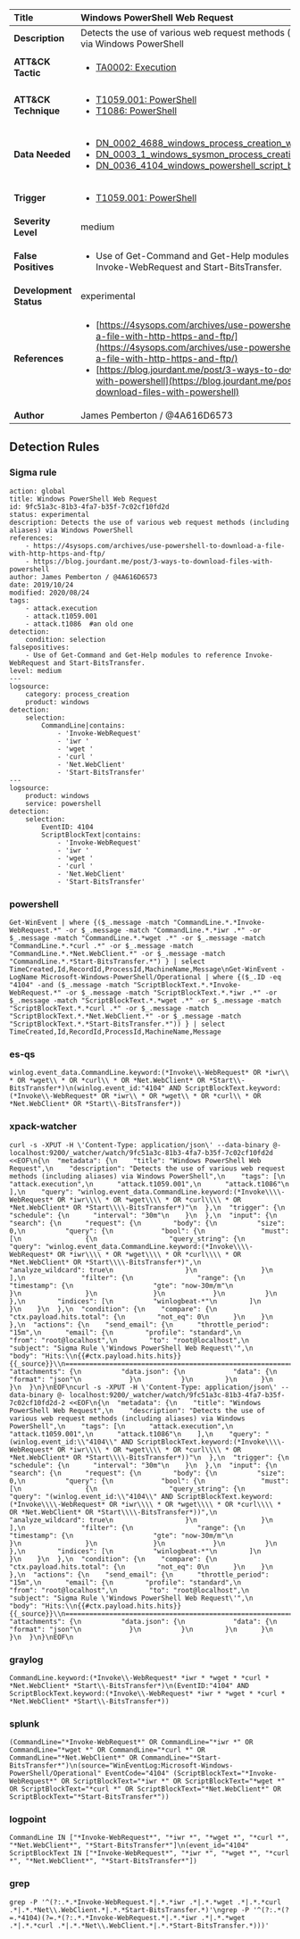 | Title                    | Windows PowerShell Web Request       |
|:-------------------------|:------------------|
| **Description**          | Detects the use of various web request methods (including aliases) via Windows PowerShell |
| **ATT&amp;CK Tactic**    |  <ul><li>[TA0002: Execution](https://attack.mitre.org/tactics/TA0002)</li></ul>  |
| **ATT&amp;CK Technique** | <ul><li>[T1059.001: PowerShell](https://attack.mitre.org/techniques/T1059.001)</li><li>[T1086: PowerShell](https://attack.mitre.org/techniques/T1086)</li></ul>  |
| **Data Needed**          | <ul><li>[DN_0002_4688_windows_process_creation_with_commandline](../Data_Needed/DN_0002_4688_windows_process_creation_with_commandline.md)</li><li>[DN_0003_1_windows_sysmon_process_creation](../Data_Needed/DN_0003_1_windows_sysmon_process_creation.md)</li><li>[DN_0036_4104_windows_powershell_script_block](../Data_Needed/DN_0036_4104_windows_powershell_script_block.md)</li></ul>  |
| **Trigger**              | <ul><li>[T1059.001: PowerShell](../Triggers/T1059.001.md)</li></ul>  |
| **Severity Level**       | medium |
| **False Positives**      | <ul><li>Use of Get-Command and Get-Help modules to reference Invoke-WebRequest and Start-BitsTransfer.</li></ul>  |
| **Development Status**   | experimental |
| **References**           | <ul><li>[https://4sysops.com/archives/use-powershell-to-download-a-file-with-http-https-and-ftp/](https://4sysops.com/archives/use-powershell-to-download-a-file-with-http-https-and-ftp/)</li><li>[https://blog.jourdant.me/post/3-ways-to-download-files-with-powershell](https://blog.jourdant.me/post/3-ways-to-download-files-with-powershell)</li></ul>  |
| **Author**               | James Pemberton / @4A616D6573 |


## Detection Rules

### Sigma rule

```
action: global
title: Windows PowerShell Web Request
id: 9fc51a3c-81b3-4fa7-b35f-7c02cf10fd2d
status: experimental
description: Detects the use of various web request methods (including aliases) via Windows PowerShell
references:
    - https://4sysops.com/archives/use-powershell-to-download-a-file-with-http-https-and-ftp/
    - https://blog.jourdant.me/post/3-ways-to-download-files-with-powershell
author: James Pemberton / @4A616D6573
date: 2019/10/24
modified: 2020/08/24
tags:
    - attack.execution
    - attack.t1059.001
    - attack.t1086  #an old one
detection:
    condition: selection
falsepositives:
    - Use of Get-Command and Get-Help modules to reference Invoke-WebRequest and Start-BitsTransfer.
level: medium
---
logsource:
    category: process_creation
    product: windows
detection:
    selection:
        CommandLine|contains:
            - 'Invoke-WebRequest'
            - 'iwr '
            - 'wget '
            - 'curl '
            - 'Net.WebClient'
            - 'Start-BitsTransfer'
---
logsource:
    product: windows
    service: powershell
detection:
    selection:
        EventID: 4104
        ScriptBlockText|contains:
            - 'Invoke-WebRequest'
            - 'iwr '
            - 'wget '
            - 'curl '
            - 'Net.WebClient'
            - 'Start-BitsTransfer'

```





### powershell
    
```
Get-WinEvent | where {($_.message -match "CommandLine.*.*Invoke-WebRequest.*" -or $_.message -match "CommandLine.*.*iwr .*" -or $_.message -match "CommandLine.*.*wget .*" -or $_.message -match "CommandLine.*.*curl .*" -or $_.message -match "CommandLine.*.*Net.WebClient.*" -or $_.message -match "CommandLine.*.*Start-BitsTransfer.*") } | select TimeCreated,Id,RecordId,ProcessId,MachineName,Message\nGet-WinEvent -LogName Microsoft-Windows-PowerShell/Operational | where {($_.ID -eq "4104" -and ($_.message -match "ScriptBlockText.*.*Invoke-WebRequest.*" -or $_.message -match "ScriptBlockText.*.*iwr .*" -or $_.message -match "ScriptBlockText.*.*wget .*" -or $_.message -match "ScriptBlockText.*.*curl .*" -or $_.message -match "ScriptBlockText.*.*Net.WebClient.*" -or $_.message -match "ScriptBlockText.*.*Start-BitsTransfer.*")) } | select TimeCreated,Id,RecordId,ProcessId,MachineName,Message
```


### es-qs
    
```
winlog.event_data.CommandLine.keyword:(*Invoke\\-WebRequest* OR *iwr\\ * OR *wget\\ * OR *curl\\ * OR *Net.WebClient* OR *Start\\-BitsTransfer*)\n(winlog.event_id:"4104" AND ScriptBlockText.keyword:(*Invoke\\-WebRequest* OR *iwr\\ * OR *wget\\ * OR *curl\\ * OR *Net.WebClient* OR *Start\\-BitsTransfer*))
```


### xpack-watcher
    
```
curl -s -XPUT -H \'Content-Type: application/json\' --data-binary @- localhost:9200/_watcher/watch/9fc51a3c-81b3-4fa7-b35f-7c02cf10fd2d <<EOF\n{\n  "metadata": {\n    "title": "Windows PowerShell Web Request",\n    "description": "Detects the use of various web request methods (including aliases) via Windows PowerShell",\n    "tags": [\n      "attack.execution",\n      "attack.t1059.001",\n      "attack.t1086"\n    ],\n    "query": "winlog.event_data.CommandLine.keyword:(*Invoke\\\\-WebRequest* OR *iwr\\\\ * OR *wget\\\\ * OR *curl\\\\ * OR *Net.WebClient* OR *Start\\\\-BitsTransfer*)"\n  },\n  "trigger": {\n    "schedule": {\n      "interval": "30m"\n    }\n  },\n  "input": {\n    "search": {\n      "request": {\n        "body": {\n          "size": 0,\n          "query": {\n            "bool": {\n              "must": [\n                {\n                  "query_string": {\n                    "query": "winlog.event_data.CommandLine.keyword:(*Invoke\\\\-WebRequest* OR *iwr\\\\ * OR *wget\\\\ * OR *curl\\\\ * OR *Net.WebClient* OR *Start\\\\-BitsTransfer*)",\n                    "analyze_wildcard": true\n                  }\n                }\n              ],\n              "filter": {\n                "range": {\n                  "timestamp": {\n                    "gte": "now-30m/m"\n                  }\n                }\n              }\n            }\n          }\n        },\n        "indices": [\n          "winlogbeat-*"\n        ]\n      }\n    }\n  },\n  "condition": {\n    "compare": {\n      "ctx.payload.hits.total": {\n        "not_eq": 0\n      }\n    }\n  },\n  "actions": {\n    "send_email": {\n      "throttle_period": "15m",\n      "email": {\n        "profile": "standard",\n        "from": "root@localhost",\n        "to": "root@localhost",\n        "subject": "Sigma Rule \'Windows PowerShell Web Request\'",\n        "body": "Hits:\\n{{#ctx.payload.hits.hits}}{{_source}}\\n================================================================================\\n{{/ctx.payload.hits.hits}}",\n        "attachments": {\n          "data.json": {\n            "data": {\n              "format": "json"\n            }\n          }\n        }\n      }\n    }\n  }\n}\nEOF\ncurl -s -XPUT -H \'Content-Type: application/json\' --data-binary @- localhost:9200/_watcher/watch/9fc51a3c-81b3-4fa7-b35f-7c02cf10fd2d-2 <<EOF\n{\n  "metadata": {\n    "title": "Windows PowerShell Web Request",\n    "description": "Detects the use of various web request methods (including aliases) via Windows PowerShell",\n    "tags": [\n      "attack.execution",\n      "attack.t1059.001",\n      "attack.t1086"\n    ],\n    "query": "(winlog.event_id:\\"4104\\" AND ScriptBlockText.keyword:(*Invoke\\\\-WebRequest* OR *iwr\\\\ * OR *wget\\\\ * OR *curl\\\\ * OR *Net.WebClient* OR *Start\\\\-BitsTransfer*))"\n  },\n  "trigger": {\n    "schedule": {\n      "interval": "30m"\n    }\n  },\n  "input": {\n    "search": {\n      "request": {\n        "body": {\n          "size": 0,\n          "query": {\n            "bool": {\n              "must": [\n                {\n                  "query_string": {\n                    "query": "(winlog.event_id:\\"4104\\" AND ScriptBlockText.keyword:(*Invoke\\\\-WebRequest* OR *iwr\\\\ * OR *wget\\\\ * OR *curl\\\\ * OR *Net.WebClient* OR *Start\\\\-BitsTransfer*))",\n                    "analyze_wildcard": true\n                  }\n                }\n              ],\n              "filter": {\n                "range": {\n                  "timestamp": {\n                    "gte": "now-30m/m"\n                  }\n                }\n              }\n            }\n          }\n        },\n        "indices": [\n          "winlogbeat-*"\n        ]\n      }\n    }\n  },\n  "condition": {\n    "compare": {\n      "ctx.payload.hits.total": {\n        "not_eq": 0\n      }\n    }\n  },\n  "actions": {\n    "send_email": {\n      "throttle_period": "15m",\n      "email": {\n        "profile": "standard",\n        "from": "root@localhost",\n        "to": "root@localhost",\n        "subject": "Sigma Rule \'Windows PowerShell Web Request\'",\n        "body": "Hits:\\n{{#ctx.payload.hits.hits}}{{_source}}\\n================================================================================\\n{{/ctx.payload.hits.hits}}",\n        "attachments": {\n          "data.json": {\n            "data": {\n              "format": "json"\n            }\n          }\n        }\n      }\n    }\n  }\n}\nEOF\n
```


### graylog
    
```
CommandLine.keyword:(*Invoke\\-WebRequest* *iwr * *wget * *curl * *Net.WebClient* *Start\\-BitsTransfer*)\n(EventID:"4104" AND ScriptBlockText.keyword:(*Invoke\\-WebRequest* *iwr * *wget * *curl * *Net.WebClient* *Start\\-BitsTransfer*))
```


### splunk
    
```
(CommandLine="*Invoke-WebRequest*" OR CommandLine="*iwr *" OR CommandLine="*wget *" OR CommandLine="*curl *" OR CommandLine="*Net.WebClient*" OR CommandLine="*Start-BitsTransfer*")\n(source="WinEventLog:Microsoft-Windows-PowerShell/Operational" EventCode="4104" (ScriptBlockText="*Invoke-WebRequest*" OR ScriptBlockText="*iwr *" OR ScriptBlockText="*wget *" OR ScriptBlockText="*curl *" OR ScriptBlockText="*Net.WebClient*" OR ScriptBlockText="*Start-BitsTransfer*"))
```


### logpoint
    
```
CommandLine IN ["*Invoke-WebRequest*", "*iwr *", "*wget *", "*curl *", "*Net.WebClient*", "*Start-BitsTransfer*"]\n(event_id="4104" ScriptBlockText IN ["*Invoke-WebRequest*", "*iwr *", "*wget *", "*curl *", "*Net.WebClient*", "*Start-BitsTransfer*"])
```


### grep
    
```
grep -P '^(?:.*.*Invoke-WebRequest.*|.*.*iwr .*|.*.*wget .*|.*.*curl .*|.*.*Net\\.WebClient.*|.*.*Start-BitsTransfer.*)'\ngrep -P '^(?:.*(?=.*4104)(?=.*(?:.*.*Invoke-WebRequest.*|.*.*iwr .*|.*.*wget .*|.*.*curl .*|.*.*Net\\.WebClient.*|.*.*Start-BitsTransfer.*)))'
```



